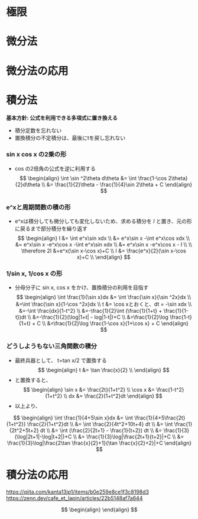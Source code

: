 # 極限



# 微分法

# 微分法の応用



# 積分法
**基本方針:  公式を利用できる多項式に置き換える**
- 積分定数を忘れない
- 置換積分の不定積分は、最後にtを戻し忘れない

### sin x cos x の2乗の形
- cos の2倍角の公式を逆に利用する
$$
\begin{align}
\int \sin ^2\theta d\theta &= \int \frac{1-\cos 2\theta}{2}d\theta  \\
&= \frac{1}{2}\theta - \frac{1}{4}\sin 2\theta + C
\end{align}
$$

### e^xと周期関数の積の形
- e^xは積分しても微分しても変化しないため、求める積分を _I_ と置き、元の形に戻るまで部分積分を繰り返す
$$
\begin{align}
I &= \int e^x\sin xdx  \\
&= e^x\sin x -\int e^x\cos xdx  \\
&= e^x\sin x -e^x\cos x -\int e^x\sin xdx  \\
&= e^x\sin x -e^x\cos x - I  \\
  \\
\therefore 2I &=e^x(\sin x-\cos x)+C  \\
I &= \frac{e^x}{2}(\sin x-\cos x)+C  \\
\end{align}
$$

### 1/sin x, 1/cos x の形
- 分母分子に sin x, cos x をかけ、置換積分の利用を目指す
$$
\begin{align}
\int \frac{1}{\sin x}dx &= \int \frac{\sin x}{\sin ^2x}dx  \\
&=\int \frac{\sin x}{1-\cos ^2x}dx  \\
t &= \cos xとおくと、dt = -\sin xdx  \\
&=-\int \frac{dx}{1-t^2}  \\
&=-\frac{1}{2}\int (\frac{1}{1+t} + \frac{1}{1-t})dt  \\
&=-\frac{1}{2}(\log|1+t| - log|1-t|)+C  \\
&=\frac{1}{2}\log \frac{1-t}{1+t} + C  \\
&=\frac{1}{2}\log \frac{1-\cos x}{1+\cos x} + C
\end{align}
$$

### どうしようもない三角関数の積分
- 最終兵器として、 t=tan x/2 で置換する
$$
\begin{align}
t &= \tan \frac{x}{2}  \\
\end{align}
$$
- と置換すると、
$$
\begin{align}
\sin x &= \frac{2t}{1+t^2}  \\
\cos x &= \frac{1-t^2}{1+t^2}  \\
dx &= \frac{2}{1+t^2}dt
\end{align}
$$
- 以上より、

$$
\begin{align}
\int \frac{1}{4+5\sin x}dx &= \int \frac{1}{4+5\frac{2t}{1+t^2}} \frac{2}{1+t^2}dt  \\
&= \int \frac{2}{4t^2+10t+4} dt  \\
&= \int \frac{1}{2t^2+5t+2} dt \\
&= \int (\frac{2}{2t+1} - \frac{1}{t+2}) dt  \\
&= \frac{1}{3} (\log|2t+1|-\log|t+2|)+C  \\
&= \frac{1}{3}\log|\frac{2t+1}{t+2}|+C  \\
&= \frac{1}{3}\log|\frac{2\tan \frac{x}{2}+1}{\tan \frac{x}{2}+2}|+C
\end{align}
$$


# 積分法の応用

https://qiita.com/kanta13jp1/items/b0e259e8ce1f3c8198d3
https://zenn.dev/cafe_et_lapin/articles/22b5148af7a644

$$
\begin{align}
\end{align}
$$